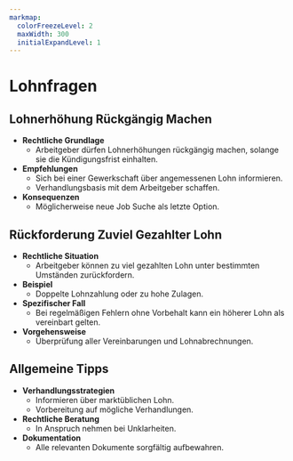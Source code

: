 ```yaml
---
markmap:
  colorFreezeLevel: 2
  maxWidth: 300
  initialExpandLevel: 1
---
```

# Lohnfragen

## Lohnerhöhung Rückgängig Machen
- **Rechtliche Grundlage**
  - Arbeitgeber dürfen Lohnerhöhungen rückgängig machen, solange sie die Kündigungsfrist einhalten.
- **Empfehlungen**
  - Sich bei einer Gewerkschaft über angemessenen Lohn informieren.
  - Verhandlungsbasis mit dem Arbeitgeber schaffen.
- **Konsequenzen**
  - Möglicherweise neue Job Suche als letzte Option.

## Rückforderung Zuviel Gezahlter Lohn
- **Rechtliche Situation**
  - Arbeitgeber können zu viel gezahlten Lohn unter bestimmten Umständen zurückfordern.
- **Beispiel**
  - Doppelte Lohnzahlung oder zu hohe Zulagen.
- **Spezifischer Fall**
  - Bei regelmäßigen Fehlern ohne Vorbehalt kann ein höherer Lohn als vereinbart gelten.
- **Vorgehensweise**
  - Überprüfung aller Vereinbarungen und Lohnabrechnungen.

## Allgemeine Tipps
- **Verhandlungsstrategien**
  - Informieren über marktüblichen Lohn.
  - Vorbereitung auf mögliche Verhandlungen.
- **Rechtliche Beratung**
  - In Anspruch nehmen bei Unklarheiten.
- **Dokumentation**
  - Alle relevanten Dokumente sorgfältig aufbewahren.